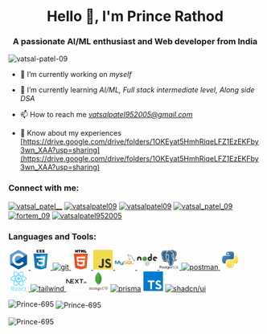 <h1 align="center">Hello 👋, I'm Prince Rathod</h1>
<h3 align="center">A passionate AI/ML enthusiast and Web developer from India</h3>

<p align="left"> <img src="https://komarev.com/ghpvc/?username=vatsal-patel-09&label=Visitors&color=2f0eb4&style=flat" alt="vatsal-patel-09" /> </p>

- 🔭 I’m currently working on *myself*

- 🌱 I’m currently learning *AI/ML, Full stack intermediate level, Along side DSA*

- 📫 How to reach me *vatsalpatel952005@gmail.com*

- 📄 Know about my experiences [https://drive.google.com/drive/folders/1OKEyat5HmhRiqeLFZ1EzEKFby3wn_XAA?usp=sharing](https://drive.google.com/drive/folders/1OKEyat5HmhRiqeLFZ1EzEKFby3wn_XAA?usp=sharing)

<h3 align="left">Connect with me:</h3>
<p align="left">
<a href="https://twitter.com/vatsal_patel__" target="blank"><img align="center" src="https://raw.githubusercontent.com/rahuldkjain/github-profile-readme-generator/master/src/images/icons/Social/twitter.svg" alt="vatsal_patel__" height="30" width="40" /></a>
<a href="https://linkedin.com/in/vatsalpatel09" target="blank"><img align="center" src="https://raw.githubusercontent.com/rahuldkjain/github-profile-readme-generator/master/src/images/icons/Social/linked-in-alt.svg" alt="vatsalpatel09" height="30" width="40" /></a>
<a href="https://kaggle.com/vatsalpatel09" target="blank"><img align="center" src="https://raw.githubusercontent.com/rahuldkjain/github-profile-readme-generator/master/src/images/icons/Social/kaggle.svg" alt="vatsalpatel09" height="30" width="40" /></a>
<a href="https://instagram.com/vatsal_patel_09" target="blank"><img align="center" src="https://raw.githubusercontent.com/rahuldkjain/github-profile-readme-generator/master/src/images/icons/Social/instagram.svg" alt="vatsal_patel_09" height="30" width="40" /></a>
<a href="https://codeforces.com/profile/fortem_09" target="blank"><img align="center" src="https://raw.githubusercontent.com/rahuldkjain/github-profile-readme-generator/master/src/images/icons/Social/codeforces.svg" alt="fortem_09" height="30" width="40" /></a>
<a href="https://www.leetcode.com/vatsalpatel952005" target="blank"><img align="center" src="https://raw.githubusercontent.com/rahuldkjain/github-profile-readme-generator/master/src/images/icons/Social/leet-code.svg" alt="vatsalpatel952005" height="30" width="40" /></a>
</p>

<h3 align="left">Languages and Tools:</h3>
<p align="left"> <a href="https://www.cprogramming.com/" target="_blank" rel="noreferrer"> <img src="https://raw.githubusercontent.com/devicons/devicon/master/icons/c/c-original.svg" alt="c" width="40" height="40"/> </a> <a href="https://www.w3schools.com/css/" target="_blank" rel="noreferrer"> <img src="https://raw.githubusercontent.com/devicons/devicon/master/icons/css3/css3-original-wordmark.svg" alt="css3" width="40" height="40"/> </a> <a href="https://git-scm.com/" target="_blank" rel="noreferrer"> <img src="https://www.vectorlogo.zone/logos/git-scm/git-scm-icon.svg" alt="git" width="40" height="40"/> </a> <a href="https://www.w3.org/html/" target="_blank" rel="noreferrer"> <img src="https://raw.githubusercontent.com/devicons/devicon/master/icons/html5/html5-original-wordmark.svg" alt="html5" width="40" height="40"/> </a> <a href="https://developer.mozilla.org/en-US/docs/Web/JavaScript" target="_blank" rel="noreferrer"> <img src="https://raw.githubusercontent.com/devicons/devicon/master/icons/javascript/javascript-original.svg" alt="javascript" width="40" height="40"/> </a> <a href="https://www.mysql.com/" target="_blank" rel="noreferrer"> <img src="https://raw.githubusercontent.com/devicons/devicon/master/icons/mysql/mysql-original-wordmark.svg" alt="mysql" width="40" height="40"/> </a> <a href="https://nodejs.org" target="_blank" rel="noreferrer"> <img src="https://raw.githubusercontent.com/devicons/devicon/master/icons/nodejs/nodejs-original-wordmark.svg" alt="nodejs" width="40" height="40"/> </a> <a href="https://www.postgresql.org" target="_blank" rel="noreferrer"> <img src="https://raw.githubusercontent.com/devicons/devicon/master/icons/postgresql/postgresql-original-wordmark.svg" alt="postgresql" width="40" height="40"/> </a> <a href="https://postman.com" target="_blank" rel="noreferrer"> <img src="https://www.vectorlogo.zone/logos/getpostman/getpostman-icon.svg" alt="postman" width="40" height="40"/> </a> <a href="https://www.python.org" target="_blank" rel="noreferrer"> <img src="https://raw.githubusercontent.com/devicons/devicon/master/icons/python/python-original.svg" alt="python" width="40" height="40"/> </a> <a href="https://reactjs.org/" target="_blank" rel="noreferrer"> <img src="https://raw.githubusercontent.com/devicons/devicon/master/icons/react/react-original-wordmark.svg" alt="react" width="40" height="40"/> </a> <a href="https://tailwindcss.com/" target="_blank" rel="noreferrer"> <img src="https://www.vectorlogo.zone/logos/tailwindcss/tailwindcss-icon.svg" alt="tailwind" width="40" height="40"/> </a> <a href="https://nextjs.org/" target="_blank" rel="noreferrer"><img src="https://raw.githubusercontent.com/devicons/devicon/master/icons/nextjs/nextjs-original-wordmark.svg" alt="nextjs" width="40" height="40"/></a>
<a href="https://www.mongodb.com/" target="_blank" rel="noreferrer"><img src="https://raw.githubusercontent.com/devicons/devicon/master/icons/mongodb/mongodb-original-wordmark.svg" alt="mongodb" width="40" height="40"/></a> <a href="https://www.prisma.io/" target="_blank" rel="noreferrer"><img src="https://avatars.githubusercontent.com/u/17219288?s=200&v=4" alt="prisma" width="40" height="40"/></a> <a href="https://www.typescriptlang.org/" target="_blank" rel="noreferrer"><img src="https://raw.githubusercontent.com/devicons/devicon/master/icons/typescript/typescript-original.svg" alt="typescript" width="40" height="40"/></a> <a href="https://shadcn.dev/" target="_blank" rel="noreferrer"><img src="https://shadcn.dev/favicon.ico" alt="shadcn/ui" width="40" height="40"/></a> </p>

<p><img align="left" src="https://github-readme-stats.vercel.app/api/top-langs?username=Prince-695&show_icons=true&theme=dark&locale=en&layout=compact" alt="Prince-695" /></p>

<p>&nbsp;<img align="center" src="https://github-readme-stats.vercel.app/api?username=Prince-695&show_icons=true&theme=dark&locale=en" alt="Prince-695" /></p>

<p><img align="center" src="https://github-readme-streak-stats.herokuapp.com/?user=Prince-695&theme=dark" alt="Prince-695" /></p>
